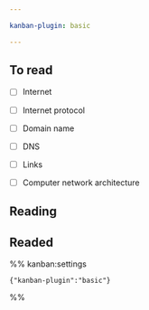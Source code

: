 ```yaml
---

kanban-plugin: basic

---
```


## To read

- [ ] Internet
- [ ] Internet protocol
- [ ] Domain name
- [ ] DNS
- [ ] Links
- [ ] Computer network architecture


## Reading



## Readed





%% kanban:settings
```
{"kanban-plugin":"basic"}
```
%%